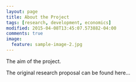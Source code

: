 ```yaml
---
layout: page
title: About the Project
tags: [research, development, economics]
modified: 2015-04-08T13:45:07.573882-04:00
comments: true
image:
  feature: sample-image-2.jpg
---
```


The aim of the project.

The original research proposal can be found here...
